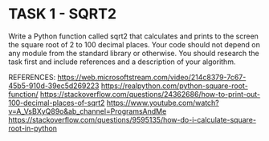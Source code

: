 # TASK 1 - SQRT2

Write a Python function called sqrt2 that calculates and prints to the screen the square root of 2 to 100 decimal places. Your code should not depend on any module from the standard library or otherwise. You should research the task first and include references and a description of your algorithm.

REFERENCES: 
https://web.microsoftstream.com/video/214c8379-7c67-45b5-910d-39ec5d269223 
https://realpython.com/python-square-root-function/ 
https://stackoverflow.com/questions/24362686/how-to-print-out-100-decimal-places-of-sqrt2 
https://www.youtube.com/watch?v=A_VsBXyQ89o&ab_channel=ProgramsAndMe https://stackoverflow.com/questions/9595135/how-do-i-calculate-square-root-in-python
